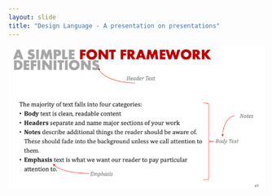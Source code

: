 ```yaml
---
layout: slide
title: "Design Language - A presentation on presentations"
---
```


![slide49](/assets/_images/Slide49.png)

